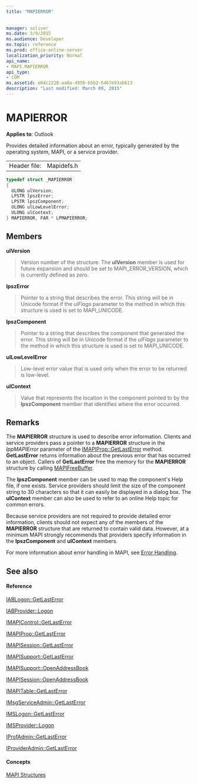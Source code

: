 ```yaml
---
title: "MAPIERROR"
 
 
manager: soliver
ms.date: 3/9/2015
ms.audience: Developer
ms.topic: reference
ms.prod: office-online-server
localization_priority: Normal
api_name:
- MAPI.MAPIERROR
api_type:
- COM
ms.assetid: e04c2228-aa0a-4958-b5b2-6467e93ab613
description: "Last modified: March 09, 2015"
---
```


# MAPIERROR

  
  
**Applies to**: Outlook 
  
Provides detailed information about an error, typically generated by the operating system, MAPI, or a service provider. 
  
|||
|:-----|:-----|
|Header file:  <br/> |Mapidefs.h  <br/> |
   
```cpp
typedef struct _MAPIERROR
{
  ULONG ulVersion;
  LPSTR lpszError;
  LPSTR lpszComponent;
  ULONG ulLowLevelError;
  ULONG ulContext;
} MAPIERROR, FAR * LPMAPIERROR;

```

## Members

 **ulVersion**
  
> Version number of the structure. The **ulVersion** member is used for future expansion and should be set to MAPI_ERROR_VERSION, which is currently defined as zero. 
    
 **lpszError**
  
> Pointer to a string that describes the error. This string will be in Unicode format if the  _ulFlags_ parameter to the method in which this structure is used is set to MAPI_UNICODE. 
    
 **lpszComponent**
  
> Pointer to a string that describes the component that generated the error. This string will be in Unicode format if the  _ulFlags_ parameter to the method in which this structure is used is set to MAPI_UNICODE. 
    
 **ulLowLevelError**
  
> Low-level error value that is used only when the error to be returned is low-level.
    
 **ulContext**
  
> Value that represents the location in the component pointed to by the **lpszComponent** member that identifies where the error occurred. 
    
## Remarks

The **MAPIERROR** structure is used to describe error information. Clients and service providers pass a pointer to a **MAPIERROR** structure in the  _lppMAPIError_ parameter of the [IMAPIProp::GetLastError](imapiprop-getlasterror.md) method. **GetLastError** returns information about the previous error that has occurred to an object. Callers of **GetLastError** free the memory for the **MAPIERROR** structure by calling [MAPIFreeBuffer](mapifreebuffer.md).
  
The **lpszComponent** member can be used to map the component's Help file, if one exists. Service providers should limit the size of the component string to 30 characters so that it can easily be displayed in a dialog box. The **ulContext** member can also be used to refer to an online Help topic for common errors. 
  
Because service providers are not required to provide detailed error information, clients should not expect any of the members of the **MAPIERROR** structure that are returned to contain valid data. However, at a minimum MAPI strongly recommends that providers specify information in the **lpszComponent** and **ulContext** members. 
  
For more information about error handling in MAPI, see [Error Handling](error-handling-in-mapi.md).
  
## See also

#### Reference

[IABLogon::GetLastError](iablogon-getlasterror.md)
  
[IABProvider::Logon](iabprovider-logon.md)
  
[IMAPIControl::GetLastError](imapicontrol-getlasterror.md)
  
[IMAPIProp::GetLastError](imapiprop-getlasterror.md)
  
[IMAPISession::GetLastError](imapisession-getlasterror.md)
  
[IMAPISupport::GetLastError](imapisupport-getlasterror.md)
  
[IMAPISupport::OpenAddressBook](imapisupport-openaddressbook.md)
  
[IMAPISession::OpenAddressBook](imapisession-openaddressbook.md)
  
[IMAPITable::GetLastError](imapitable-getlasterror.md)
  
[IMsgServiceAdmin::GetLastError](imsgserviceadmin-getlasterror.md)
  
[IMSLogon::GetLastError](imslogon-getlasterror.md)
  
[IMSProvider::Logon](imsprovider-logon.md)
  
[IProfAdmin::GetLastError](iprofadmin-getlasterror.md)
  
[IProviderAdmin::GetLastError](iprovideradmin-getlasterror.md)
#### Concepts

[MAPI Structures](mapi-structures.md)

